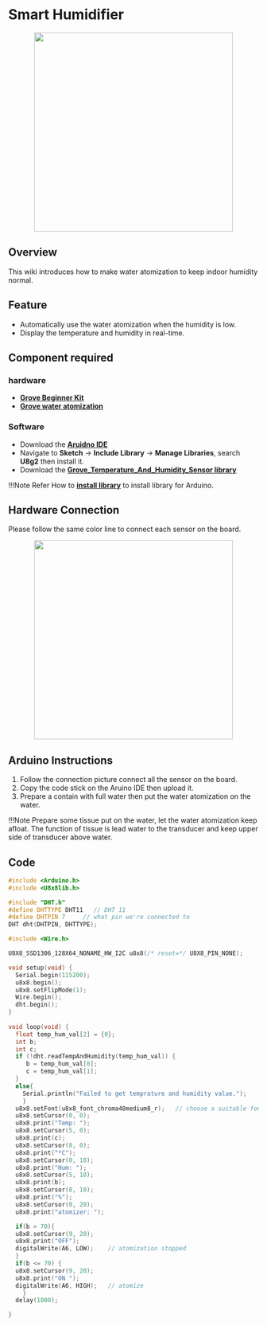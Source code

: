 # Smart Humidifier

<div align=center><img width = 400 src="https://files.seeedstudio.com/wiki/beginnerKit-5-projects/Smart-Humidifier/water_atomization_11.gif"/></div>


## Overview

This wiki introduces how to make water atomization to keep indoor humidity normal.

## Feature

- Automatically use the water atomization when the humidity is low.
- Display the temperature and humidity in real-time.

## Component required

### hardware
- [**Grove Beginner Kit**](https://www.seeedstudio.com/Grove-Beginner-Kit-for-Arduino-p-4549.html)
- [**Grove water atomization**](https://www.seeedstudio.com/Grove-Water-Atomization-v1-0.html)


### Software
- Download the [**Aruidno IDE**](https://www.arduino.cc/en/Main/software)
- Navigate to **Sketch** -> **Include Library** -> **Manage Libraries**, search **U8g2** then install it. 
- Download the [**Grove_Temperature_And_Humidity_Sensor library**](https://github.com/Seeed-Studio/Grove_Temperature_And_Humidity_Sensor)

!!!Note
    Refer How to [**install library**](https://wiki.seeedstudio.com/How_to_install_Arduino_Library) to install library for Arduino.


## Hardware Connection
Please follow the same color line to connect each sensor on the board.
<div align=center><img width = 400 src="https://files.seeedstudio.com/wiki/beginnerKit-5-projects/Smart-Humidifier/aomization_connection.png"/></div>


## Arduino Instructions

1. Follow the connection picture connect all the sensor on the board.
2. Copy the code stick on the Aruino IDE then upload it.
3. Prepare a contain with full water then put the water atomization on the water. 

!!!Note
    Prepare some tissue put on the water, let the water atomization keep afloat. The function of tissue is lead water to the transducer and keep upper side of transducer above water.


## Code

```cpp
#include <Arduino.h>
#include <U8x8lib.h>

#include "DHT.h"
#define DHTTYPE DHT11   // DHT 11
#define DHTPIN 7     // what pin we're connected to
DHT dht(DHTPIN, DHTTYPE);

#include <Wire.h>

U8X8_SSD1306_128X64_NONAME_HW_I2C u8x8(/* reset=*/ U8X8_PIN_NONE);

void setup(void) {
  Serial.begin(115200);
  u8x8.begin();
  u8x8.setFlipMode(1);
  Wire.begin();
  dht.begin();
}
 
void loop(void) {
  float temp_hum_val[2] = {0};
  int b;
  int c;
  if (!dht.readTempAndHumidity(temp_hum_val)) {
     b = temp_hum_val[0];
     c = temp_hum_val[1];
  }
  else{
    Serial.println("Failed to get temprature and humidity value.");
    }
  u8x8.setFont(u8x8_font_chroma48medium8_r);   // choose a suitable font
  u8x8.setCursor(0, 0);
  u8x8.print("Temp: ");  
  u8x8.setCursor(5, 0);
  u8x8.print(c);  
  u8x8.setCursor(8, 0);
  u8x8.print("*C");  
  u8x8.setCursor(0, 10);
  u8x8.print("Hum: ");  
  u8x8.setCursor(5, 10);
  u8x8.print(b);  
  u8x8.setCursor(8, 10);
  u8x8.print("%");  
  u8x8.setCursor(0, 20);
  u8x8.print("atomizer: ");  

  if(b > 70){
  u8x8.setCursor(9, 20);
  u8x8.print("OFF");  
  digitalWrite(A6, LOW);    // atomization stopped
  }
  if(b <= 70) {
  u8x8.setCursor(9, 20);
  u8x8.print("ON "); 
  digitalWrite(A6, HIGH);   // atomize 
    }
  delay(1000);  

}
```